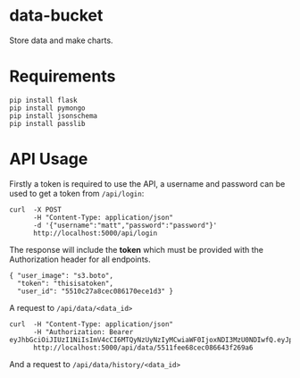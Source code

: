 # data-bucket
Store data and make charts.

# Requirements

```
pip install flask
pip install pymongo
pip install jsonschema
pip install passlib
```

# API Usage

Firstly a token is required to use the API, a username and password can be used to get a token from `/api/login`:

```
curl  -X POST
      -H "Content-Type: application/json"
      -d '{"username":"matt","password":"password"}'
      http://localhost:5000/api/login
```

The response will include the **token** which must be provided with the Authorization header for all endpoints.

```
{ "user_image": "s3.boto",
  "token": "thisisatoken",
  "user_id": "5510c27a8cec086170ece1d3" }
```

A request to `/api/data/<data_id>`

```
curl  -H "Content-Type: application/json"
      -H "Authorization: Bearer eyJhbGciOiJIUzI1NiIsImV4cCI6MTQyNzUyNzIyMCwiaWF0IjoxNDI3MzU0NDIwfQ.eyJpZCI6IjU1MTBjMjdhOGNlYzA4NjE3MGVjZTFkMyJ9.Yabo6Q9M3Yi26zQ_TcTiAoDCsONRKWyBZFfLXpq3K28"
      http://localhost:5000/api/data/5511fee68cec086643f269a6
```

And a request to `/api/data/history/<data_id>`
